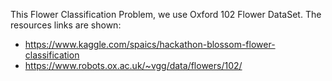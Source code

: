 This Flower Classification Problem, we use Oxford 102 Flower DataSet. The resources links are shown:
* https://www.kaggle.com/spaics/hackathon-blossom-flower-classification
* https://www.robots.ox.ac.uk/~vgg/data/flowers/102/
